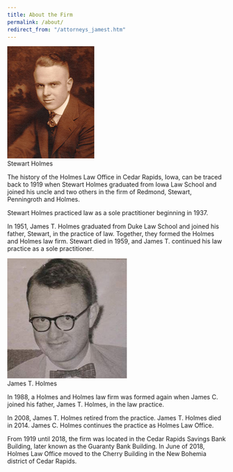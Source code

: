 ```yaml
---
title: About the Firm
permalink: /about/
redirect_from: "/attorneys_jamest.htm"
---
```

<div class="right"><img class="wrapped" src="/assets/stewart_holmes.jpg" alt="Stewart Holmes"><div class="caption">Stewart Holmes</div></div>

The history of the Holmes Law Office in Cedar Rapids, Iowa, can be traced back to 1919 when Stewart Holmes graduated from Iowa Law School and joined his uncle and two others in the firm of Redmond, Stewart, Penningroth and Holmes.

Stewart Holmes practiced law as a sole practitioner beginning in 1937.

In 1951, James T. Holmes graduated from Duke Law School and joined his father, Stewart, in the practice of law. Together, they formed the Holmes and Holmes law firm. Stewart died in 1959, and James T. continued his law practice as a sole practitioner.

<div class="clear"></div>
<div class="left"><img class="wrapped" src="/assets/james_t_holmes.jpeg" alt="James T. Holmes"><div class="caption">James T. Holmes</div></div>

In 1988, a Holmes and Holmes law firm was formed again when James C. joined his father, James T. Holmes, in the law practice.

In 2008, James T. Holmes retired from the practice. James T. Holmes died in 2014. James C. Holmes continues the practice as Holmes Law Office.

From 1919 until 2018, the firm was located in the Cedar Rapids Savings Bank Building, later known as the Guaranty Bank Building.  In June of 2018, Holmes Law Office moved to the Cherry Building in the New Bohemia district of Cedar Rapids.

